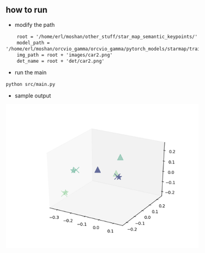 ## how to run 

* modify the path 

```
    root = '/home/erl/moshan/other_stuff/star_map_semantic_keypoints/'
    model_path = '/home/erl/moshan/orcvio_gamma/orcvio_gamma/pytorch_models/starmap/trained_models/no_dropout/model_cpu.pth'
    img_path = root + 'images/car2.png'
    det_name = root + 'det/car2.png'
```

* run the main 

```
python src/main.py
```

* sample output 

![img](/assets/sample_output.png)